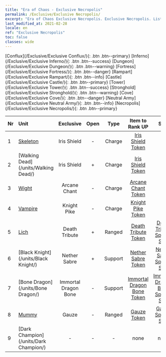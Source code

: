 ```yaml
---
title: "Era of Chaos - Exclusive Necropolis"
permalink: /Exclusive/Exclusive Necropolis/
excerpt: "Era of Chaos Exclusive Necropolis. Exclusive Necropolis. List of Exclusive Necropolisin Era of Chaos"
last_modified_at: 2021-02-28
locale: en
ref: "Exclusive Necropolis"
toc: false
classes: wide
---
```

 [Conflux](/Exclusive/Exclusive Conflux/){: .btn .btn--primary} [Inferno](/Exclusive/Exclusive Inferno/){: .btn .btn--success} [Dungeon](/Exclusive/Exclusive Dungeon/){: .btn .btn--warning} [Fortress](/Exclusive/Exclusive Fortress/){: .btn .btn--danger} [Rampart](/Exclusive/Exclusive Rampart/){: .btn .btn--info} [Castle](/Exclusive/Exclusive Castle/){: .btn .btn--primary} [Tower](/Exclusive/Exclusive Tower/){: .btn .btn--success} [Stronghold](/Exclusive/Exclusive Stronghold/){: .btn .btn--warning} [Cove](/Exclusive/Exclusive Cove/){: .btn .btn--danger} [Neutral Army](/Exclusive/Exclusive Neutral Army/){: .btn .btn--info} [Necropolis](/Exclusive/Exclusive Necropolis/){: .btn .btn--primary} 

  | Nr |         Unit        |   Exclusive   | Open  |    Type   |  Item to Rank UP      |  Skin   |
  |:---|:--------------------|:-------------:|:-----:|:---------:|:---------------------:|:-------:|
  | 1  | [Skeleton](/units/Skeleton/) | Iris Shield | - | Charge | [Iris Shield Token](/Items/con_153/) | - |
  | 2  | [Walking Dead](/units/Walking Dead/) | Iris Shield | + | Charge | [Iris Shield Token](/Items/con_153/) | - |
  | 3  | [Wight](/units/Wight/) | Arcane Chant | - | Charge | [Arcane Chant Token](/Items/con_122/) | - |
  | 4  | [Vampire](/units/Vampire/) | Knight Pike | - | Charge | [Knight Pike Token](/Items/con_210/) | - |
  | 5  | [Lich](/units/Lich/) | Death Tribute | + | Ranged | [Death Tribute Token](/Items/con_715/) | [Death Tribute Special Skin](/Items/con_302/) |
  | 6  | [Black Knight](/units/Black Knight/) | Nether Sabre | + | Support | [Nether Sabre Token](/Items/con_982/) | [Nether Sabre Special Skin](/Items/con_588/) |
  | 7  | [Bone Dragon](/units/Bone Dragon/) | Immortal Dragon Bone | - | Support | [Immortal Dragon Bone Token](/Items/con_1399/) | [Immortal Dragon Bone Special Skin](/Items/con_929/) |
  | 8  | [Mummy](/units/Mummy/) | Gauze | - | Ranged | [Gauze Token](/Items/con_44/) | [Gauze Special Skin](/Items/con_1240/) |
  | 9  | [Dark Champion](/units/Dark Champion/) | - | - | - | none | none |
